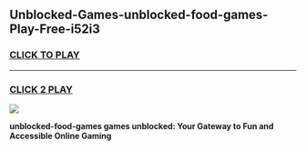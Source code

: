 
## Unblocked-Games-unblocked-food-games-Play-Free-i52i3
<h3>
<a href="https://premium76.site?title=unblocked-food-games&ref=10A">CLICK TO PLAY</a></h3>
<hr>

<h3>
<a href="https://premium76.site?title=unblocked-food-games&ref=10A">CLICK 2 PLAY</a>
  
</h3>

<a href="https://premium76.site?title=unblocked-food-games&ref=10A"><img src="https://clearcache.store/games.png"></a>


**unblocked-food-games games unblocked: Your Gateway to Fun and Accessible Online Gaming**
